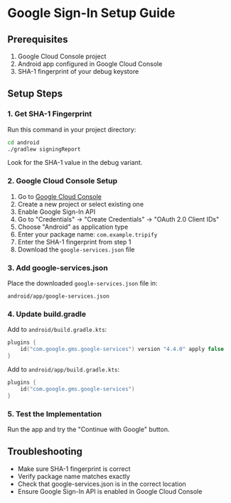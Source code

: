 # Google Sign-In Setup Guide

## Prerequisites
1. Google Cloud Console project
2. Android app configured in Google Cloud Console
3. SHA-1 fingerprint of your debug keystore

## Setup Steps

### 1. Get SHA-1 Fingerprint
Run this command in your project directory:
```bash
cd android
./gradlew signingReport
```

Look for the SHA-1 value in the debug variant.

### 2. Google Cloud Console Setup
1. Go to [Google Cloud Console](https://console.cloud.google.com/)
2. Create a new project or select existing one
3. Enable Google Sign-In API
4. Go to "Credentials" → "Create Credentials" → "OAuth 2.0 Client IDs"
5. Choose "Android" as application type
6. Enter your package name: `com.example.tripify`
7. Enter the SHA-1 fingerprint from step 1
8. Download the `google-services.json` file

### 3. Add google-services.json
Place the downloaded `google-services.json` file in:
```
android/app/google-services.json
```

### 4. Update build.gradle
Add to `android/build.gradle.kts`:
```kotlin
plugins {
    id("com.google.gms.google-services") version "4.4.0" apply false
}
```

Add to `android/app/build.gradle.kts`:
```kotlin
plugins {
    id("com.google.gms.google-services")
}
```

### 5. Test the Implementation
Run the app and try the "Continue with Google" button.

## Troubleshooting
- Make sure SHA-1 fingerprint is correct
- Verify package name matches exactly
- Check that google-services.json is in the correct location
- Ensure Google Sign-In API is enabled in Google Cloud Console 